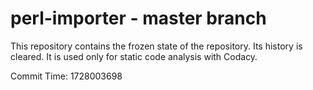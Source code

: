 # perl-importer - master branch

This repository contains the frozen state of the repository.
Its history is cleared. It is used only for static code
analysis with Codacy.

Commit Time: 1728003698
